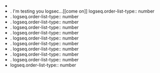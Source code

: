 -
- . I'm testing you logsec...[[come on]]
  logseq.order-list-type:: number
- .
  logseq.order-list-type:: number
- .
  logseq.order-list-type:: number
- .
  logseq.order-list-type:: number
- .
  logseq.order-list-type:: number
- .
  logseq.order-list-type:: number
- .
  logseq.order-list-type:: number
- .
  logseq.order-list-type:: number
- .
  logseq.order-list-type:: number
- .
  logseq.order-list-type:: number
- logseq.order-list-type:: number